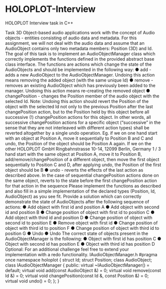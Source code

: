 # HOLOPLOT-Interview
HOLOPLOT Interview task in C++


Task
3D Object-based audio applications work with the concept of Audio objects - entities
consisting of audio data and metadata. For this assignment, we will not deal with the
audio data and assume that an AudioObject contains only two metadata members:
Position (3D) and Id. The goal of this task is to implement an AudioObjectManager class
which correctly implements the functions defined in the provided abstract base class
interface. The functions are actions which change the state of the AudioObjects and
should be implemented in the following way:
● add - adds a new AudioObject to the AudioObjectManager. Undoing this action
means removing the added object (with the same unique Id)
● remove - removes an existing AudioObject which has previously been added to
the manager. Undoing this action means re-creating the removed object
● changePosition - changes the Position member of the audio object with the
selected Id. Note: Undoing this action should revert the Position of the object
with the selected Id not only to the previous Position after the last
changePosition action, but to the Position held by this object before all
successive (!) changePosition actions for this object. In other words, all
successive changePosition actions for a specific object (“successive” in the sense
that they are not interleaved with different action types) shall be reverted
altogether by a single undo operation.
Eg. if we on one hand start with an object at Position A, move it sequentially to Position B
and C and undo, the Position of the object should be Position A again. If we on the other
HOLOPLOT GmbH
Ringbahnstrasse 10-14, 12099 Berlin, Germany 1 / 3
hand start with the same object at Position A, move it to Position B,
add/remove/changePosition of a different object, then move the first object sequentially
to Position C and D, after applying undo, the Position of the first object should be B
● undo - reverts the effects of the last action as described above. In the case of
sequential changePosition actions done on the same object, reverts to the state
before the first changePosition action for that action in the sequence
Please implement the functions as described and also fill in a simple implementation of
the declared types (Position, Id, AudioObject) as you see fit. Provide a solution which can
correctly demonstrate the state of AudioObjects after the following sequence of actions:
● Add object with first id and position A
● Add object with second id and position B
● Change position of object with first id to position C
● Add object with third id and position D
● Change position of object with second id to position E
● Remove object with first id
● Change position of object with third id to position F
● Change position of object with third id to position G
● Undo
● Undo
The correct state of objects present in the AudioObjectManager is the following:
● Object with first id has position C
● Object with second id has position E
● Object with third id has position D
Optional: For an additional challenge feel free to extend your implementation with a
redo functionality.
IAudioObjectManager.h
#pragma once
namespace holoplot {
struct Id;
struct Position;
class AudioObject;
class IAudioObjectManager
{
public:
virtual ~IAudioObjectManager() = default;
virtual void add(const AudioObject &) = 0;
virtual void remove(const Id &) = 0;
virtual void changePosition(const Id &, const Position &) = 0;
virtual void undo() = 0;
};
}
